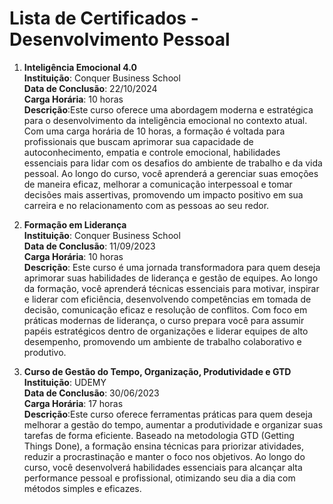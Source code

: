 # Lista de Certificados - Desenvolvimento Pessoal
 
1. **Inteligência Emocional 4.0**  
**Instituição**: Conquer Business School  
**Data de Conclusão**: 22/10/2024  
**Carga Horária**: 10 horas  
**Descrição**:Este curso oferece uma abordagem moderna e estratégica para o desenvolvimento da inteligência emocional no contexto atual. Com uma carga horária de 10 horas, a formação é voltada para profissionais que buscam aprimorar sua capacidade de autoconhecimento, empatia e controle emocional, habilidades essenciais para lidar com os desafios do ambiente de trabalho e da vida pessoal. Ao longo do curso, você aprenderá a gerenciar suas emoções de maneira eficaz, melhorar a comunicação interpessoal e tomar decisões mais assertivas, promovendo um impacto positivo em sua carreira e no relacionamento com as pessoas ao seu redor.

1. **Formação em Liderança**  
**Instituição**: Conquer Business School  
**Data de Conclusão**: 11/09/2023  
**Carga Horária**: 10 horas  
**Descrição**: Este curso é uma jornada transformadora para quem deseja aprimorar suas habilidades de liderança e gestão de equipes. Ao longo da formação, você aprenderá técnicas essenciais para motivar, inspirar e liderar com eficiência, desenvolvendo competências em tomada de decisão, comunicação eficaz e resolução de conflitos. Com foco em práticas modernas de liderança, o curso prepara você para assumir papéis estratégicos dentro de organizações e liderar equipes de alto desempenho, promovendo um ambiente de trabalho colaborativo e produtivo.  

1. **Curso de Gestão do Tempo, Organização, Produtividade e GTD**  
**Instituição**: UDEMY  
**Data de Conclusão**: 30/06/2023  
**Carga Horária**: 17 horas  
**Descrição**:Este curso oferece ferramentas práticas para quem deseja melhorar a gestão do tempo, aumentar a produtividade e organizar suas tarefas de forma eficiente. Baseado na metodologia GTD (Getting Things Done), a formação ensina técnicas para priorizar atividades, reduzir a procrastinação e manter o foco nos objetivos. Ao longo do curso, você desenvolverá habilidades essenciais para alcançar alta performance pessoal e profissional, otimizando seu dia a dia com métodos simples e eficazes.

